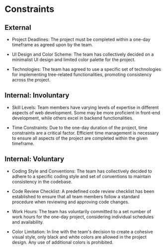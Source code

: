 # Constraints

## External

- Project Deadlines: The project must be completed within a one-day timeframe as
  agreed upon by the team.

- UI Design and Color Scheme: The team has collectively decided on a minimalist
  UI design and limited color palette for the project.

- Technologies: The team has agreed to use a specific set of technologies for
  implementing tree-related functionalities, promoting consistency across the
  project.

## Internal: Involuntary

- Skill Levels: Team members have varying levels of expertise in different
  aspects of web development. Some may be more proficient in front-end
  development, while others excel in backend functionalities.

- Time Constraints: Due to the one-day duration of the project, time constraints
  are a critical factor. Efficient time management is necessary to ensure all
  aspects of the project are completed within the given timeframe.

## Internal: Voluntary

- Coding Style and Conventions: The team has collectively decided to adhere to a
  specific coding style and set of conventions to maintain consistency in the
  codebase.

- Code Review Checklist: A predefined code review checklist has been established
  to ensure that all team members follow a standard procedure when reviewing and
  approving code changes.

- Work Hours: The team has voluntarily committed to a set number of work hours
  for the one-day project, considering individual schedules and availability.

- Color Limitation: In line with the team's decision to create a cohesive visual
  style, only black and white colors are allowed in the project design. Any use
  of additional colors is prohibited.
